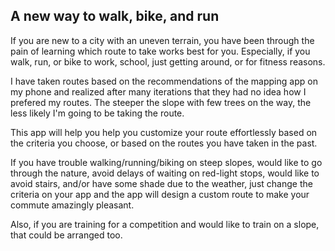 ## A new way to walk, bike, and run

If you are new to a city with an uneven terrain, you have been through the pain of learning which route to take works best for you. Especially, if you walk, run, or bike to work, school, just getting around, or for fitness reasons.

I have taken routes based on the recommendations of the mapping app on my phone and realized after many iterations that they had no idea how I prefered my routes. The steeper the slope with few trees on the way, the less likely I'm going to be taking the route. 

This app will help you help you customize your route effortlessly based on the criteria you choose, or based on the routes you have taken in the past. 

If you have trouble walking/running/biking on steep slopes, would like to go through the nature, avoid delays of waiting on red-light stops, would like to avoid stairs, and/or have some shade due to the weather, just change the criteria on your app and the app will design a custom route to make your commute amazingly pleasant.

Also, if you are training for a competition and would like to train on a slope, that could be arranged too.
